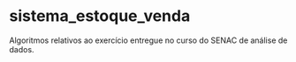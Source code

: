 # sistema_estoque_venda
Algoritmos relativos ao exercício entregue no curso do SENAC de análise de dados. 

